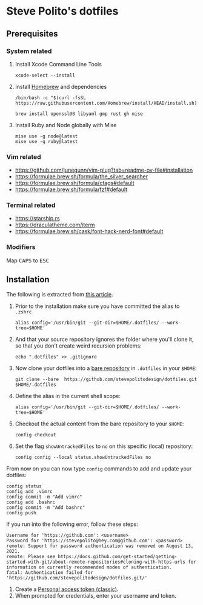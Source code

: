 # Steve Polito's dotfiles

## Prerequisites

### System related

1. Install Xcode Command Line Tools

    ```
    xcode-select --install
    ```

2. Install [Homebrew][homebrew] and dependencies

    ```
    /bin/bash -c "$(curl -fsSL https://raw.githubusercontent.com/Homebrew/install/HEAD/install.sh)"

    brew install openssl@3 libyaml gmp rust gh mise
    ```

3. Install Ruby and Node globally with Mise

    ```
    mise use -g node@latest
    mise use -g ruby@latest
    ```

### Vim related

- https://github.com/junegunn/vim-plug?tab=readme-ov-file#installation
- https://formulae.brew.sh/formula/the_silver_searcher
- https://formulae.brew.sh/formula/ctags#default
- https://formulae.brew.sh/formula/fzf#default

### Terminal related

- https://starship.rs
- https://draculatheme.com/iterm
- https://formulae.brew.sh/cask/font-hack-nerd-font#default

### Modifiers

Map <kbd>CAPS</kbd> to <kbd>ESC</kbd>

## Installation

The following is extracted from [this article][].

1. Prior to the installation make sure you have committed the alias to `.zshrc`

    ```
    alias config='/usr/bin/git --git-dir=$HOME/.dotfiles/ --work-tree=$HOME'
    ```

2. And that your source repository ignores the folder where you'll clone it, so
   that you don't create weird recursion problems:

   ```
   echo ".dotfiles" >> .gitignore
   ```

3. Now clone your dotfiles into a [bare repository][] in `.dotfiles` in your `$HOME`:

    ```
    git clone --bare  https://github.com/stevepolitodesign/dotfiles.git $HOME/.dotfiles
    ```

4. Define the alias in the current shell scope:

    ```
    alias config='/usr/bin/git --git-dir=$HOME/.dotfiles/ --work-tree=$HOME'
    ```

5. Checkout the actual content from the bare repository to your `$HOME`:

    ```
    config checkout
    ```

6. Set the flag `showUntrackedFiles` to `no` on this specific (local) repository:

    ```
    config config --local status.showUntrackedFiles no
    ```

From now on you can now type `config` commands to add and update your dotfiles:

```
config status
config add .vimrc
config commit -m "Add vimrc"
config add .bashrc
config commit -m "Add bashrc"
config push
```

If you run into the following error, follow these steps:

```
Username for 'https://github.com': <username>
Password for 'https://stevepolito@hey.com@github.com': <password>
remote: Support for password authentication was removed on August 13, 2021.
remote: Please see https://docs.github.com/get-started/getting-started-with-git/about-remote-repositories#cloning-with-https-urls for information on currently recommended modes of authentication.
fatal: Authentication failed for 'https://github.com/stevepolitodesign/dotfiles.git/'
```

1. Create a [Personal access token (classic)][token].
2. When prompted for credentials, enter your username and token.

[this article]: https://www.atlassian.com/git/tutorials/dotfiles
[bare repository]: https://git-scm.com/book/en/v2/Git-on-the-Server-Getting-Git-on-a-Server.html#_getting_git_on_a_server
[homebrew]: https://brew.sh
[token]: https://github.com/settings/tokens
